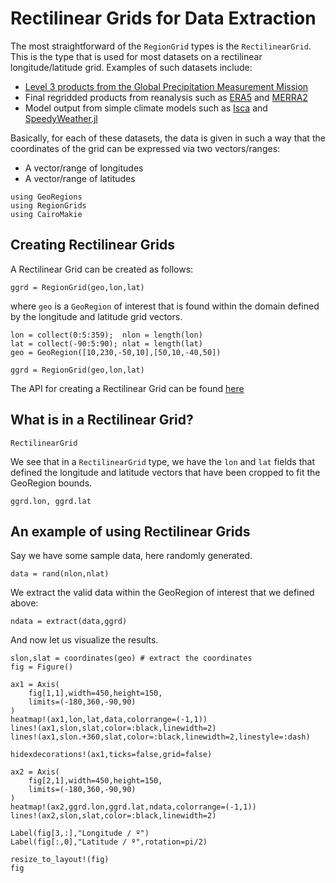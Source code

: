 # Rectilinear Grids for Data Extraction

The most straightforward of the `RegionGrid` types is the `RectilinearGrid`. This is the type that is used for most datasets on a rectilinear longitude/latitude grid. Examples of such datasets include:
* [Level 3 products from the Global Precipitation Measurement Mission](https://gpm.nasa.gov/data/directory)
* Final regridded products from reanalysis such as [ERA5](https://www.ecmwf.int/en/forecasts/dataset/ecmwf-reanalysis-v5) and [MERRA2](https://gmao.gsfc.nasa.gov/reanalysis/merra-2/)
* Model output from simple climate models such as [Isca](https://github.com/ExeClim/Isca) and [SpeedyWeather.jl](https://github.com/SpeedyWeather/SpeedyWeather.jl)

Basically, for each of these datasets, the data is given in such a way that the coordinates of the grid can be expressed via two vectors/ranges:
* A vector/range of longitudes
* A vector/range of latitudes

```@example rectilinear
using GeoRegions
using RegionGrids
using CairoMakie
```

## Creating Rectilinear Grids

A Rectilinear Grid can be created as follows:

```
ggrd = RegionGrid(geo,lon,lat)
```

where `geo` is a `GeoRegion` of interest that is found within the domain defined by the longitude and latitude grid vectors.

```@example rectilinear
lon = collect(0:5:359);  nlon = length(lon)
lat = collect(-90:5:90); nlat = length(lat)
geo = GeoRegion([10,230,-50,10],[50,10,-40,50])

ggrd = RegionGrid(geo,lon,lat)
```

The API for creating a Rectilinear Grid can be found [here]()

## What is in a Rectilinear Grid?

```@docs
RectilinearGrid
```

We see that in a `RectilinearGrid` type, we have the `lon` and `lat` fields that defined the longitude and latitude vectors that have been cropped to fit the GeoRegion bounds.

```@example rectilinear
ggrd.lon, ggrd.lat
```

## An example of using Rectilinear Grids

Say we have some sample data, here randomly generated.

```@example rectilinear
data = rand(nlon,nlat)
```

We extract the valid data within the GeoRegion of interest that we defined above:

```@example rectilinear
ndata = extract(data,ggrd)
```

And now let us visualize the results.

```@example rectilinear
slon,slat = coordinates(geo) # extract the coordinates
fig = Figure()

ax1 = Axis(
    fig[1,1],width=450,height=150,
    limits=(-180,360,-90,90)
)
heatmap!(ax1,lon,lat,data,colorrange=(-1,1))
lines!(ax1,slon,slat,color=:black,linewidth=2)
lines!(ax1,slon.+360,slat,color=:black,linewidth=2,linestyle=:dash)

hidexdecorations!(ax1,ticks=false,grid=false)

ax2 = Axis(
    fig[2,1],width=450,height=150,
    limits=(-180,360,-90,90)
)
heatmap!(ax2,ggrd.lon,ggrd.lat,ndata,colorrange=(-1,1))
lines!(ax2,slon,slat,color=:black,linewidth=2)

Label(fig[3,:],"Longitude / º")
Label(fig[:,0],"Latitude / º",rotation=pi/2)

resize_to_layout!(fig)
fig
```